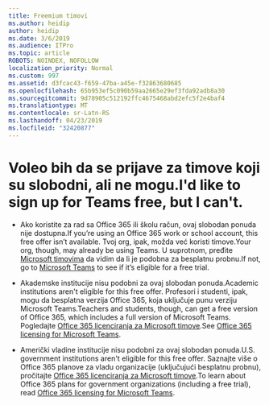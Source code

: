 ```yaml
---
title: Freemium timovi
ms.author: heidip
author: heidip
ms.date: 3/6/2019
ms.audience: ITPro
ms.topic: article
ROBOTS: NOINDEX, NOFOLLOW
localization_priority: Normal
ms.custom: 997
ms.assetid: d3fcac43-f659-47ba-a45e-f32863680685
ms.openlocfilehash: 65b953ef5c090b59aa2665e29ef3fda92adb8a30
ms.sourcegitcommit: 9d78905c512192ffc4675468abd2efc5f2e4baf4
ms.translationtype: MT
ms.contentlocale: sr-Latn-RS
ms.lasthandoff: 04/23/2019
ms.locfileid: "32420877"
---
```

# <a name="id-like-to-sign-up-for-teams-free-but-i-cant"></a><span data-ttu-id="dc3a4-102">Voleo bih da se prijave za timove koji su slobodni, ali ne mogu.</span><span class="sxs-lookup"><span data-stu-id="dc3a4-102">I'd like to sign up for Teams free, but I can't.</span></span>

- <span data-ttu-id="dc3a4-103">Ako koristite za rad sa Office 365 ili školu račun, ovaj slobodan ponuda nije dostupna.</span><span class="sxs-lookup"><span data-stu-id="dc3a4-103">If you’re using an Office 365 work or school account, this free offer isn’t available.</span></span> <span data-ttu-id="dc3a4-104">Tvoj org, ipak, možda već koristi timove.</span><span class="sxs-lookup"><span data-stu-id="dc3a4-104">Your org, though, may already be using Teams.</span></span> <span data-ttu-id="dc3a4-105">U suprotnom, pređite [Microsoft timovima](https://products.office.com/en-us/microsoft-teams/group-chat-software) da vidim da li je podobna za besplatnu probnu.</span><span class="sxs-lookup"><span data-stu-id="dc3a4-105">If not, go to [Microsoft Teams](https://products.office.com/en-us/microsoft-teams/group-chat-software) to see if it’s eligible for a free trial.</span></span>

- <span data-ttu-id="dc3a4-106">Akademske institucije nisu podobni za ovaj slobodan ponuda.</span><span class="sxs-lookup"><span data-stu-id="dc3a4-106">Academic institutions aren't eligible for this free offer.</span></span> <span data-ttu-id="dc3a4-107">Profesori i studenti, ipak, mogu da besplatna verzija Office 365, koja uključuje punu verziju Microsoft Teams.</span><span class="sxs-lookup"><span data-stu-id="dc3a4-107">Teachers and students, though, can get a free version of Office 365, which includes a full version of Microsoft Teams.</span></span> <span data-ttu-id="dc3a4-108">Pogledajte [Office 365 licenciranja za Microsoft timove](https://docs.microsoft.com/microsoftteams/office-365-licensing).</span><span class="sxs-lookup"><span data-stu-id="dc3a4-108">See [Office 365 licensing for Microsoft Teams](https://docs.microsoft.com/microsoftteams/office-365-licensing).</span></span>

- <span data-ttu-id="dc3a4-109">Američki vladine institucije nisu podobni za ovaj slobodan ponuda.</span><span class="sxs-lookup"><span data-stu-id="dc3a4-109">U.S. government institutions aren't eligible for this free offer.</span></span> <span data-ttu-id="dc3a4-110">Saznajte više o Office 365 planove za vladu organizacije (uključujući besplatnu probnu), pročitajte [Office 365 licenciranja za Microsoft timove](https://docs.microsoft.com/microsoftteams/office-365-licensing).</span><span class="sxs-lookup"><span data-stu-id="dc3a4-110">To learn about Office 365 plans for government organizations (including a free trial), read [Office 365 licensing for Microsoft Teams](https://docs.microsoft.com/microsoftteams/office-365-licensing).</span></span>


